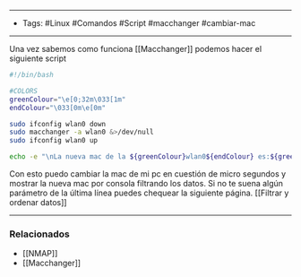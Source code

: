 ----
- Tags: #Linux #Comandos #Script  #macchanger #cambiar-mac 
----
Una vez sabemos como funciona [[Macchanger]] podemos hacer el siguiente script
```bash
#!/bin/bash

#COLORS
greenColour="\e[0;32m\033[1m"
endColour="\033[0m\e[0m"

sudo ifconfig wlan0 down
sudo macchanger -a wlan0 &>/dev/null
sudo ifconfig wlan0 up

echo -e "\nLa nueva mac de la ${greenColour}wlan0${endColour} es:${greenColour} $(ifconfig wlan0 | grep 'ether' | awk '{print $2}')\n"
```

Con esto puedo cambiar la mac de mi pc en cuestión de micro segundos y mostrar la nueva mac por consola filtrando los datos. Si no te suena algún parámetro de la última línea puedes chequear la siguiente página. [[Filtrar y ordenar datos]]

----
### Relacionados
- [[NMAP]]
- [[Macchanger]]